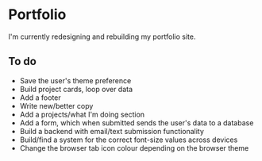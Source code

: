 # Portfolio

I'm currently redesigning and rebuilding my portfolio site.

## To do

* Save the user's theme preference
* Build project cards, loop over data
* Add a footer
* Write new/better copy
* Add a projects/what I'm doing section
* Add a form, which when submitted sends the user's data to a database
* Build a backend with email/text submission functionality
* Build/find a system for the correct font-size values across devices
* Change the browser tab icon colour depending on the browser theme